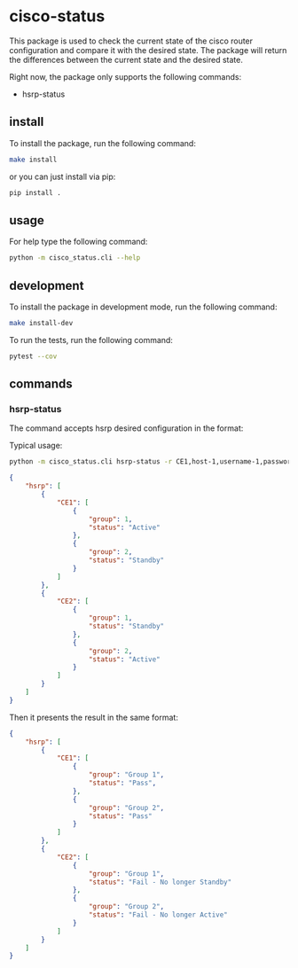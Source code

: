 # cisco-status
This package is used to check the current state of the cisco router configuration and compare it with the desired state.
The package will return the differences between the current state and the desired state.

Right now, the package only supports the following commands:
- hsrp-status

## install

To install the package, run the following command:

```bash
make install
```

or you can just install via pip:

```bash
pip install .
```

## usage

For help type the following command:
```bash
python -m cisco_status.cli --help
```

## development

To install the package in development mode, run the following command:

```bash
make install-dev
```


To run the tests, run the following command:

```bash
pytest --cov
```

## commands

### hsrp-status
The command accepts hsrp desired configuration in the format:

Typical usage:
```bash
python -m cisco_status.cli hsrp-status -r CE1,host-1,username-1,password-1 -r CE2,host-2,username-2,password-2 -d hsrp-desired.json
```

```json
{
    "hsrp": [
        {
            "CE1": [
                {
                    "group": 1,
                    "status": "Active"
                },
                {
                    "group": 2,
                    "status": "Standby"
                }
            ]
        },
        {
            "CE2": [
                {
                    "group": 1,
                    "status": "Standby"
                },
                {
                    "group": 2,
                    "status": "Active"
                }
            ]
        }
    ]
}
```

Then it presents the result in the same format:

```json
{
    "hsrp": [
        {
            "CE1": [
                {
                    "group": "Group 1",
                    "status": "Pass",
                },
                {
                    "group": "Group 2",
                    "status": "Pass"
                }
            ]
        },
        {
            "CE2": [
                {
                    "group": "Group 1",
                    "status": "Fail - No longer Standby"
                },
                {
                    "group": "Group 2",
                    "status": "Fail - No longer Active"
                }
            ]
        }
    ]
}
